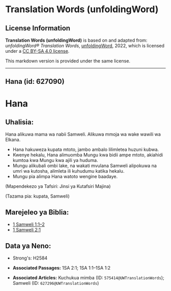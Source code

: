 # Translation Words (unfoldingWord)

## License Information

**Translation Words (unfoldingWord)** is based on and adapted from: _unfoldingWord® Translation Words_, [unfoldingWord](https://unfoldingword.org/utw), 2022, which is licensed under a [CC BY-SA 4.0 license](https://creativecommons.org/licenses/by-sa/4.0/legalcode.en).

This markdown version is provided under the same license.



--------------------------------

## Hana (id: 627090)

Hana
====

Uhalisia:
---------

Hana alikuwa mama wa nabii Samweli. Alikuwa mmoja wa wake wawili wa Elkana.

* Hana hakuweza kupata mtoto, jambo ambalo lilimletea huzuni kubwa.
* Kwenye hekalu, Hana alimuomba Mungu kwa bidii ampe mtoto, akiahidi kumtoa kwa Mungu kwa ajili ya huduma.
* Mungu alikubali ombi lake, na wakati mvulana Samweli alipokuwa na umri wa kutosha, alimleta ili kuhudumu katika hekalu.
* Mungu pia alimpa Hana watoto wengine baadaye.

(Mapendekezo ya Tafsiri: Jinsi ya Kutafsiri Majina)

(Tazama pia: kupata, Samweli)

Marejeleo ya Biblia:
--------------------

* [1 Samweli 1:1–2](https://ref.ly/1Sam1:1-1Sam1:2)
* [1 Samweli 2:1](https://ref.ly/1Sam2:1)

Data ya Neno:
-------------

* Strong's: H2584

* **Associated Passages:** 1SA 2:1; 1SA 1:1–1SA 1:2
* **Associated Articles:** Kuchukua mimba (ID: `575414@UWTranslationWords`); Samweli (ID: `627296@UWTranslationWords`)


